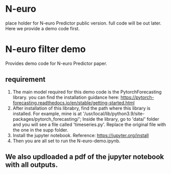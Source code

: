# N-euro
place holder for N-euro Predictor public version.
full code will be out later. Here we provide a demo code first.

# N-euro filter demo   


Provides demo code for N-euro Predictor paper.

## requirement
1. The main model required for this demo code is the PytorchForecasting library.
   you can find the installation guidance here: https://pytorch-forecasting.readthedocs.io/en/stable/getting-started.html 
2. After installation of this librabry, find the path where this library is installed. For example, mine is at '/usr/local/lib/python3.9/site-packages/pytorch_forecasting/'; Inside the library, go to 'data/' folder and you will see a file called 'timeseries.py'. Replace the original file with the one in the supp folder. 
3. Install the jupyter notebook. Reference: https://jupyter.org/install
3. Then you are all set to run the N-euro-demo.ipynb.

## We also updloaded a pdf of the jupyter notebook with all outputs.
 
 